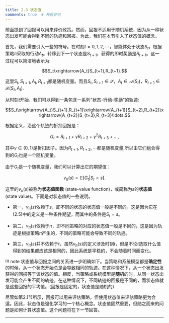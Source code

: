 ```yaml
---
title: 2.3 状态值
comments: true  # 开启评论
---
```

前面提到了回报可以用来评价政策。然而，回报不适用于随机系统，因为从一种状态出发可能会得到不同的轨迹和回报。为此，我们在本节引入了状态值的概念。

首先，我们需要引入一些的符号。在时刻$t = 0, 1, 2,\cdots$，智能体处于状态$S_t$，根据策略$\pi$采取的行动$A_t$。转移到下一个状态是$S_{t+1}$，获得的即时奖励是$R_{t+1}$。这一过程可以简洁地表示为: 

$$S_t\xrightarrow{A_t}S_{t+1},R_{t+1}.$$

这里$S_{t},S_{t+1},A_{t},R_{t+1}$都是随机变量。而且$S_t,S_{t+1}\in \mathcal{S}，A_t\in \mathcal{A}(S_t)，R_{t+1}\in \mathcal{R}(S_t,A_t).$

从时刻$t$开始，我们可以得到一条包含一系列“状态-行动-奖励”的轨迹:

$$S_t\xrightarrow{A_t}S_{t+1},R_{t+1}\xrightarrow{A_{t+1}}S_{t+2},R_{t+2}\xrightarrow{A_{t+2}}S_{t+3},R_{t+3}\ldots.$$

根据定义，沿这个轨迹的折扣回报是：

$$G_t= R_{t+1}+\gamma R_{t+2}+\gamma^2R_{t+3}+\ldots,$$

其中$\gamma \in (0,1)$是折扣因子。因为$R_{t+1},R_{t+2},\cdots$都是随机变量,所以由它们组合得到的$G_t$也是一个随机变量。

由于$G_t$是一个随机变量，我们可以计算出它的期望值：

$$v_\pi(s)=\mathbb{E}[G_t|S_t=s].$$

这里的$v_\pi (s)$被称为**状态值函数** (state-value function)，或简称为$s$的**状态值** (state value)。下面是对状态值的一些说明。

- 第一，$v_\pi(s)$依赖于$s$，即不同的状态的状态值一般是不同的。这是因为它在$(2.5)$中的定义是一种条件期望，而其中的条件是$S_t=s$。

- 第二，$v_\pi(s)$依赖于$\pi$，即不同策略的对应的状态值一般是不同的，这是因为轨迹是根据策略$\pi$产生的，不同的策略可能会导致不同的轨迹。
 
- 第三，$v_\pi(s)$并不依赖于$t$，虽然$v_\pi(s)$的定义涉及时刻$t$，但是不论$t$选取什么值得到的结果都应该是相同的，因此系统是平稳的，不会随着时间而变化。

!!! note
    状态值与回报之间的关系进一步明确如下。当策略和系统模型都是**确定性**的时候，从一个状态开始总是会导致相同的轨迹。在这种情况下，从一个状态出发获得的回报等于该状态的值。相反，当策略或系统模型是**随机**的时，从同一状态出发可能会产生不同的轨迹。在这种情况下，不同轨迹的回报是不同的，而状态值就是这些回报的平均值。(回报是固定的，状态值是随机的)

尽管如第$2.1$节所示，回报可以用来评估策略，但使用状态值来评估策略更为合适。因此，状态值是强化学习的一个核心概念。状态值固然重要，但随之而来的问题是如何计算状态值。这个问题将在下一节回答。

---